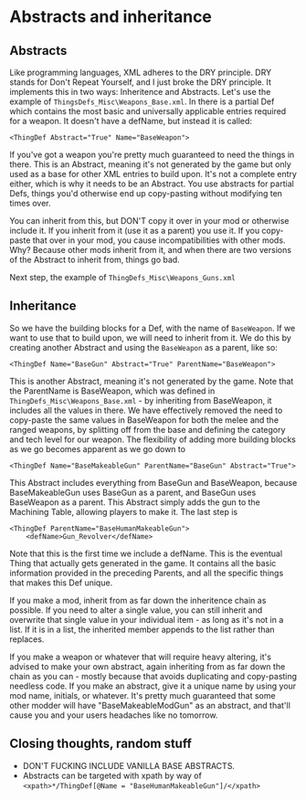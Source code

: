 # Abstracts and inheritance

## Abstracts

Like programming languages, XML adheres to the DRY principle. DRY stands for Don't Repeat Yourself, and I just broke the DRY principle. It implements this in two ways: Inheritence and Abstracts. Let's use the example of `ThingsDefs_Misc\Weapons_Base.xml`. In there is a partial Def which contains the most basic and universally applicable entries required for a weapon. It doesn't have a defName, but instead it is called:

    <ThingDef Abstract="True" Name="BaseWeapon">

If you've got a weapon you're pretty much guaranteed to need the things in there. This is an Abstract, meaning it's not generated by the game but only used as a base for other XML entries to build upon. It's not a complete entry either, which is why it needs to be an Abstract. You use abstracts for partial Defs, things you'd otherwise end up copy-pasting without modifying ten times over.

You can inherit from this, but DON'T copy it over in your mod or otherwise include it. If you inherit from it (use it as a parent) you use it. If you copy-paste that over in your mod, you cause incompatibilities with other mods. Why? Because other mods inherit from it, and when there are two versions of the Abstract to inherit from, things go bad.

Next step, the example of `ThingDefs_Misc\Weapons_Guns.xml`

## Inheritance

So we have the building blocks for a Def, with the name of `BaseWeapon`. If we want to use that to build upon, we will need to inherit from it. We do this by creating another Abstract and using the `BaseWeapon` as a parent, like so:

    <ThingDef Name="BaseGun" Abstract="True" ParentName="BaseWeapon">

This is another Abstract, meaning it's not generated by the game. Note that the ParentName is BaseWeapon, which was defined in `ThingDefs_Misc\Weapons_Base.xml` - by inheriting from BaseWeapon, it includes all the values in there. We have effectively removed the need to copy-paste the same values in BaseWeapon for both the melee and the ranged weapons, by splitting off from the base and defining the category and tech level for our weapon. The flexibility of adding more building blocks as we go becomes apparent as we go down to

    <ThingDef Name="BaseMakeableGun" ParentName="BaseGun" Abstract="True">

This Abstract includes everything from BaseGun and BaseWeapon, because BaseMakeableGun uses BaseGun as a parent, and BaseGun uses BaseWeapon as a parent. This Abstract simply adds the gun to the Machining Table, allowing players to make it. The last step is

    <ThingDef ParentName="BaseHumanMakeableGun">
        <defName>Gun_Revolver</defName>

Note that this is the first time we include a defName. This is the eventual Thing that actually gets generated in the game. It contains all the basic information provided in the preceding Parents, and all the specific things that makes this Def unique.

If you make a mod, inherit from as far down the inheritence chain as possible. If you need to alter a single value, you can still inherit and overwrite that single value in your individual item - as long as it's not in a list. If it is in a list, the inherited member appends to the list rather than replaces.

If you make a weapon or whatever that will require heavy altering, it's advised to make your own abstract, again inheriting from as far down the chain as you can - mostly because that avoids duplicating and copy-pasting needless code. If you make an abstract, give it a unique name by using your mod name, initials, or whatever. It's pretty much guaranteed that some other modder will have "BaseMakeableModGun" as an abstract, and that'll cause you and your users headaches like no tomorrow.

## Closing thoughts, random stuff

- DON'T FUCKING INCLUDE VANILLA BASE ABSTRACTS.
- Abstracts can be targeted with xpath by way of `<xpath>*/ThingDef[@Name = "BaseHumanMakeableGun"]/</xpath>`